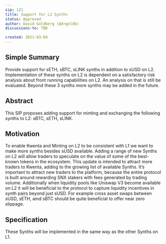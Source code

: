 ```yaml
---
sip: 121
title: Support for L2 Synths
status: Approved
author: David Goldberg (@drgoldb)
discussions-to: TBD

created: 2021-03-04
---
```


## Simple Summary

Provide support for sETH, sBTC, sLINK synths in addition to sUSD on L2. Implementation of these synths on L2 is dependent on a satisfactory risk analysis about front running capabilities on L2. An analysis on that is still be evaluated. Beyond these 3 synths more synths may be added in the future. 

## Abstract

This SIP proposes adding support for minting and exchanging the following synths to L2: sBTC, sETH, sLINK.

## Motivation

To enable Kwenta and Minting on L2 to be consistent with L1 we want to make more synths besides sUSD available. Adding a range of new Synths on L2 will allow traders to speculate on the value of some of the best-known tokens in the ecosystem. This update is intended to attract more traders to Kwenta, adding to the growing list of available Synths. It’s important to attract new traders to the platform, because the entire protocol is built around rewarding SNX stakers with fees generated by trading volume. Additionally when liquidity pools like Uniswap V3 become available on L2 it will be beneficial to the protocol to capture liquidity incentives in synth pairs beyond just sUSD. For example cross asset swaps between sUSD, sETH, amd sBTC should be quite beneficial to offer near zero slippage. 

## Specification

These Synths will be implemented in the same way as the other Synths on L1. 
